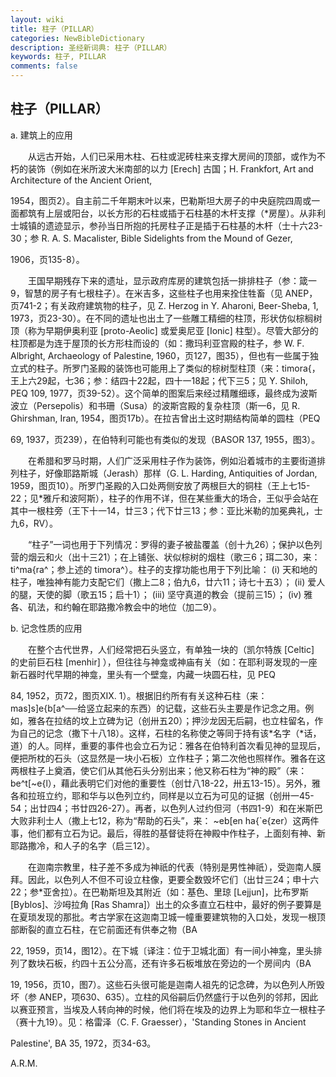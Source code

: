```yaml
---
layout: wiki
title: 柱子（PILLAR）
categories: NewBibleDictionary
description: 圣经新词典: 柱子（PILLAR）
keywords: 柱子, PILLAR
comments: false
---
```


## 柱子（PILLAR）

a. 建筑上的应用

　　从远古开始，人们已采用木柱、石柱或泥砖柱来支撑大房间的顶部，或作为不朽的装饰（例如在米所波大米南部的以力 [Erech] 古国；H. Frankfort, Art and Architecture of the Ancient Orient,

1954，图页2）。自主前二千年期末叶以来，巴勒斯坦大房子的中央庭院四周或一面都筑有上层或阳台，以长方形的石柱或插于石柱基的木杆支撑（*房屋）。从非利士城镇的遗迹显示，参孙当日所抱的托房柱子正是插于石柱基的木杆（士十六23-30；参 R. A. S. Macalister, Bible Sidelights from the Mound of Gezer,

1906，页135-8）。

　　王国早期残存下来的遗址，显示政府库房的建筑包括一排排柱子（参：箴一9，智慧的房子有七根柱子）。在米吉多，这些柱子也用来拴住牲畜（见 ANEP，页741-2；有关政府建筑物的柱子，见 Z. Herzog in Y. Aharoni, Beer-Sheba, 1, 1973，页23-30）。在不同的遗址也出土了一些雕工精细的柱顶，形状仿似棕榈树顶（称为早期伊奥利亚 [proto-Aeolic] 或爱奥尼亚 [Ionic] 柱型）。尽管大部分的柱顶都是为连于屋顶的长方形柱而设的（如：撒玛利亚宫殿的柱子，参 W. F. Albright, Archaeology of Palestine, 1960，页127，图35），但也有一些属于独立式的柱子。所罗门圣殿的装饰也可能用上了类似的棕树型柱顶（来：timora{，王上六29起，七36；参：结四十22起，四十一18起；代下三5；见 Y. Shiloh, PEQ 109, 1977，页39-52）。这个简单的图案后来经过精雕细琢，最终成为波斯波立（Persepolis）和书珊（Susa）的波斯宫殿的复杂柱顶（斯一6，见 R. Ghirshman, Iran, 1954，图页17b）。在拉吉曾出土这时期结构简单的圆柱（PEQ

69, 1937，页239），在伯特利可能也有类似的发现（BASOR 137, 1955，图3）。

　　在希腊和罗马时期，人们广泛采用柱子作为装饰，例如沿着城市的主要街道排列柱子，好像耶路斯城（Jerash）那样（G. L. Harding, Antiquities of Jordan, 1959，图页10）。所罗门圣殿的入口处两侧安放了两根巨大的铜柱（王上七15-22；见*雅斤和波阿斯），柱子的作用不详，但在某些重大的场合，王似乎会站在其中一根柱旁（王下十一14，廿三3；代下廿三13；参：亚比米勒的加冕典礼，士九6，RV）。

　　“柱子”一词也用于下列情况：罗得的妻子被盐覆盖（创十九26）；保护以色列营的烟云和火（出十三21）；在上铺张、状似棕树的烟柱（歌三6；珥二30，来：ti^ma{ra^；参上述的 timora^）。柱子的支撑功能也用于下列比喻： (i) 天和地的柱子，唯独神有能力支配它们（撒上二8；伯九6，廿六11；诗七十五3）； (ii) 爱人的腿，天使的脚（歌五15；启十1）； (iii) 坚守真道的教会（提前三15）； (iv) 雅各、矶法，和约翰在耶路撒冷教会中的地位（加二9）。

b. 记念性质的应用

　　在整个古代世界，人们经常把石头竖立，有单独一块的（凯尔特族 [Celtic] 的史前巨石柱 [menhir] ），但往往与神龛或神庙有关（如：在耶利哥发现的一座新石器时代早期的神龛，里头有一个壁龛，内藏一块圆石柱，见 PEQ

84, 1952，页72，图页XIX. 1）。根据旧约所有有关这种石柱（来：mas]s]e{b[a^──给竖立起来的东西）的记载，这些石头主要是作记念之用。例如，雅各在拉结的坟上立碑为记（创卅五20）；押沙龙因无后嗣，也立柱留名，作为自己的记念（撒下十八18）。这样，石柱的名称使之等同于持有该*名字（*话，道）的人。同样，重要的事件也会立石为记：雅各在伯特利首次看见神的显现后，便把所枕的石头（这显然是一块小石板）立作柱子；第二次他也照样作。雅各在这两根柱子上奠酒，使它们从其他石头分别出来；他又称石柱为“神的殿”（来：be^t[~e{l），藉此表明它们对他的重要性（创廿八18-22，卅五13-15）。另外，雅各和拉班立约，耶和华与以色列立约，同样是以立石为可见的证据（创卅一45-54；出廿四4；书廿四26-27）。再者，以色列人过约但河（书四1-9）和在米斯巴大败非利士人（撒上七12，称为“帮助的石头”，来： ~eb[en ha{`e{zer）这两件事，他们都有立石为记。最后，得胜的基督徒将在神殿中作柱子，上面刻有神、新耶路撒冷，和人子的名字（启三12）。

　　在迦南宗教里，柱子差不多成为神祇的代表（特别是男性神祇），受迦南人膜拜。因此，以色列人不但不可设立柱像，更要全数毁坏它们（出廿三24；申十六22；参*亚舍拉）。在巴勒斯坦及其附近（如：基色、里琼 [Lejjun]，比布罗斯 [Byblos]、沙呣拉角 [Ras Shamra]）出土的众多直立石柱中，最好的例子要算是在夏琐发现的那批。考古学家在这迦南卫城一幢重要建筑物的入口处，发现一根顶部断裂的直立石柱，在它前面还有供奉之物（BA

22, 1959，页14，图12）。在下城〔译注：位于卫城北面〕有一间小神龛，里头排列了数块石板，约四十五公分高，还有许多石板堆放在旁边的一个房间内（BA

19, 1956，页10，图7）。这些石头很可能是迦南人祖先的记念碑，为以色列人所毁坏（参 ANEP，项630、635）。立柱的风俗嗣后仍然盛行于以色列的邻邦，因此以赛亚预言，当埃及人转向神的时候，他们将在埃及的边界上为耶和华立一根柱子（赛十九19）。见：格雷泽（C. F. Graesser），'Standing Stones in Ancient

Palestine', BA 35, 1972，页34-63。

A.R.M.








